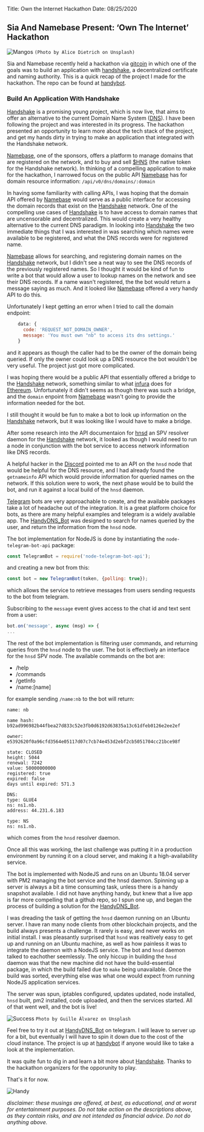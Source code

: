 Title: Own the Internet Hackathon
Date: 08/25/2020

## Sia And Namebase Present: ‘Own The Internet’ Hackathon
![Mangos](./_alice-dietrich-FwF_fKj5tBo.jpg)
`(Photo by Alice Dietrich on Unsplash)`

Sia and Namebase recently held a hackathon via
<a href="https://gitcoin.co/" target="new">gitcoin</a>
in which one of the goals was to build an application with
<a href="" target="new">handshake</a>, a decentralized
certificate and naming authority. This is a quick recap of
the project I made for the hackathon. The repo can be found
at
<a href="https://github.com/tobyjaguar/handybot" target="new">handybot</a>.

### Build An Application With Handshake

<a href="https://handshake.org/" target="new">Handshake</a>
is a promising young project, which is now live, that aims to offer an alternative to the  current Domain Name System (<a href="https://en.wikipedia.org/wiki/Domain_Name_System" target="new">DNS</a>). I have been following the project and was interested in its progress. The hackathon presented an opportunity to learn more about the tech stack of the project, and get my hands dirty in trying to make an application that integrated with
the Handshake network.

<a href="https://www.namebase.io/" target="new">Namebase</a>, one of the sponsors, offers a platform to manage domains that are registered on the network, and to buy and sell
<a href="https://coinmarketcap.com/currencies/handshake/" target="new">$HNS</a>
(the native token for the Handshake network). In thinking of a compelling application to make for the hackathon, I narrowed focus on the public API
<a href="https://www.namebase.io/" target="new">Namebase</a> has for domain resource information: `/api/v0/dns/domains/:domain`

In having some familiarity with calling APIs, I was hoping that the domain
API offered by
<a href="https://www.namebase.io/" target="new">Namebase</a>
would serve as a public interface for accessing the domain records that
exist on the
<a href="https://handshake.org/" target="new">Handshake</a>
network. One of the compelling use cases of
<a href="https://handshake.org/" target="new">Handshake</a>
is to have access to domain names that are uncensorable and decentralized. This would create a very healthy alternative to the current DNS paradigm. In looking into
<a href="https://handshake.org/" target="new">Handshake</a>
the two immediate things that I was interested in was searching which names
were available to be registered, and what the DNS records were for registered
name.

<a href="https://www.namebase.io/" target="new">Namebase</a> allows for searching, and registering domain names on the
<a href="https://handshake.org/" target="new">Handshake</a>
network, but I didn't see a neat way to see the DNS records of the
previously registered names. So I thought it would be kind of fun to write
a bot that would allow a user to lookup names on the network and see their
DNS records. If a name wasn't registered, the the bot would return a message saying as much. And it looked like
<a href="https://www.namebase.io/" target="new">Namebase</a>
offered a very handy API to do this.

Unfortunately I kept getting an error when I tried to call the domain endpoint:

```js
    data: {
      code: 'REQUEST_NOT_DOMAIN_OWNER',
      message: 'You must own "nb" to access its dns settings.'
    }
```

and it appears as though the caller had to be the owner of
the domain being queried. If only the owner could look up a DNS resource the bot wouldn't be very useful. The project just got more complicated.

I was hoping there would be a public API that essentially offered a bridge
to the
<a href="https://handshake.org/" target="new">Handshake</a>
network, something similar to what
<a href="https://infura.io/" target="new">infura</a>
does for <a href="https://ethereum.org/en/" target="new">Ethereum</a>.
Unfortunately it didn't seems as though there was such a bridge,
and the `domain` enpoint from
<a href="https://www.namebase.io/" target="new">Namebase</a>
wasn't going to provide the information needed for the bot.

I still thought it would be fun to make a bot to look up information on the <a href="https://handshake.org/" target="new">Handshake</a> network, but it was looking like I would have to make a bridge.

After some research into the API documentaion for
<a href="https://github.com/handshake-org/hnsd" target="new">hnsd</a>
an SPV resolver daemon for the
<a href="https://handshake.org/" target="new">Handshake</a> network, it
looked as though I would need to run a node in conjunction with the bot
service to access network information like DNS records.

A helpful hacker in the
<a href="https://discord.com/invite/V3aTrkp" target="new">Discord</a>
pointed me to an API on the `hnsd` node that would be helpful for the
DNS resource, and I had already found the `getnameinfo` API which would provide information for queried names on the network. If this solution were to work, the next phase would be to build the bot, and run it against a local build of the `hnsd` daemon.

<a href="https://telegram.org/" target="new">Telegram</a>
bots are very approachable to create, and the available packages
take a lot of headache out of the integration. It is a great platform choice
for bots, as there are many helpful examples and telegram is a widely available app. The
<a href="https://telegram.me/HandyDNS_Bot" target="new">HandyDNS_Bot</a>
was designed to search for names queried by the user, and return the
information from the `hnsd` node.

The bot implementation for NodeJS is done by instantiating the `node-telegram-bot-api` package:

```js
const TelegramBot = require('node-telegram-bot-api');
```

and creating a new bot from this:

```js
const bot = new TelegramBot(token, {polling: true});
```

which allows the service to retrieve messages from users sending requests
to the bot from telegram.

Subscribing to the `message` event gives access to the chat id and
text sent from a user:

```js
bot.on('message', async (msg) => {
...
```

The rest of the bot implementation is filtering user commands, and
returning queries from the `hnsd` node to the user. The bot
is effectively an interface for the `hnsd` SPV node. The available
commands on the bot are:

- /help
- /commands
- /getInfo
- /name:[name]

for example sending `/name:nb` to the bot will return:

```
name: nb

name hash:
b92ad996982b44fbea27d833c52e3fb0d6192d63835a13c61dfeb0126e2ee2ef

owner:
e5392620f0a96cfd3564e05117d07c7cb74e453d2ebf2cb5051704cc21bce98f

state: CLOSED
height: 5044
renewal: 7242
value: 50000000000
registered: true
expired: false
days until expired: 571.3

DNS:
type: GLUE4
ns: ns1.nb.
address: 44.231.6.183

type: NS
ns: ns1.nb.
```

which comes from the `hnsd` resolver daemon.

Once all this was working, the last challenge was putting it in a production environment by running it on a cloud server, and making it a
high-availability service.

The bot is implemented with NodeJS and runs on an Ubuntu 18.04 server with
PM2 managing the bot service and the hnsd daemon. Spinning up a server is
always a bit a time consuming task, unless there is a handy snapshot
available. I did not have anything handy, but knew that a live app is far
more compelling that a github repo, so I spun one up, and began the process
of building a solution for the
<a href="https://telegram.me/HandyDNS_Bot" target="new">HandyDNS_Bot</a>.

I was dreading the task of getting the `hnsd` daemon running on an Ubuntu
server. I have ran many node clients from other blockchain projects, and
the build always presents a challenge. It rarely is easy, and never works on
initial install. I was pleasantly surprised that `hsnd` was realtively easy
to get up and running on an Ubuntu machine, as well as how painless it was
to integrate the daemon with a NodeJS service. The bot and `hnsd` daemon
talked to eachother seemlessly. The only hiccup in building the
`hnsd` daemon was that the new machine did not have the build-essential
package, in which the build failed due to `make` being unavailable.
Once the build was sorted, everything else was what one would expect
from running NodeJS application services.

The server was spun, iptables configured, updates updated, node installed,
`hnsd` built, pm2 installed, code uploaded, and then the services started.
All of that went well, and the bot is live!

![Success](./_guille-alvarez-IcI3FizU9Cw.jpg)
`Photo by Guille Álvarez on Unsplash`


Feel free to try it out at
<a href="https://telegram.me/HandyDNS_Bot" target="new">HandyDNS_Bot</a>
on telegram. I will leave to server up for a bit, but eventually I will
have to spin it down due to the cost of the cloud instance. The project
is up at
<a href="https://github.com/tobyjaguar/handybot" target="new">handybot</a>
if anyone would like to take a look at the implementation.

It was quite fun to dig in and learn a bit more about
<a href="https://handshake.org/" target="new">Handshake</a>. Thanks to
the hackathon organizers for the opporunity to play.

That's it for now.

![Handy](./_handy.png)  


*disclaimer: these musings are offered, at best, as educational, and at worst for entertainment purposes. Do not take action on the descriptions above, as they contain risks, and are not intended as financial advice. Do not do anything above.*
